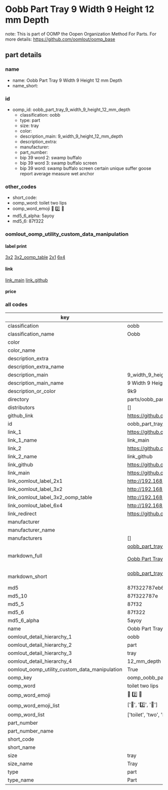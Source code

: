 # Oobb Part Tray 9 Width 9 Height 12 mm Depth  

note: This is part of OOMP the Oopen Organization Method For Parts. For more details: https://github.com/oomlout/oomp_base

##  part details
  







### name
* name: Oobb Part Tray 9 Width 9 Height 12 mm Depth
* name_short: 
### id
* oomp_id: oobb_part_tray_9_width_9_height_12_mm_depth
  * classification: oobb
  * type: part
  * size: tray
  * color: 
  * description_main: 9_width_9_height_12_mm_depth
  * description_extra: 
  * manufacturer: 
  * part_number: 
  * bip 39 word 2: swamp buffalo
  * bip 39 word 3: swamp buffalo screen
  * bip 39 word: swamp buffalo screen certain unique suffer goose report average measure wet anchor

### other_codes
* short_code: 
* oomp_word: toilet two lips
* oomp_word_emoji :toilet: :two: :lips:
* md5_6_alpha: 5ayoy
* md5_6: 87f322






### oomlout_oomp_utility_custom_data_manipulation
#### label print
[3x2](http://192.168.1.245:1112/?label=oomp%205ayoy)
[3x2_oomp_table](http://192.168.1.108:1112/?label=oomp%205ayoy)
[2x1](http://192.168.1.242:1112/?label=oomp%205ayoy)
[6x4](http://192.168.1.55:1112/?label=oomp%205ayoy)    

#### link

[link_main](https://github.com/oomlout/oomlout_oomp_version_1_messy/tree/main/parts/oobb_part_tray_9_width_9_height_12_mm_depth) [link_github](https://github.com/oomlout/oomlout_oomp_version_1_messy/tree/main/parts/oobb_part_tray_9_width_9_height_12_mm_depth)                             

#### price







### all codes 
| key | value |  
| --- | --- |  
| classification | oobb |  
| classification_name | Oobb |  
| color |  |  
| color_name |  |  
| description_extra |  |  
| description_extra_name |  |  
| description_main | 9_width_9_height_12_mm_depth |  
| description_main_name | 9 Width 9 Height 12 mm Depth |  
| description_or_color | 9k9 |  
| directory | parts/oobb_part_tray_9_width_9_height_12_mm_depth |  
| distributors | [] |  
| github_link | https://github.com/oomlout/oomlout_oomp_part_src/tree/main/parts/oobb_part_tray_9_width_9_height_12_mm_depth |  
| id | oobb_part_tray_9_width_9_height_12_mm_depth |  
| link_1 | https://github.com/oomlout/oomlout_oomp_version_1_messy/tree/main/parts/oobb_part_tray_9_width_9_height_12_mm_depth |  
| link_1_name | link_main |  
| link_2 | https://github.com/oomlout/oomlout_oomp_version_1_messy/tree/main/parts/oobb_part_tray_9_width_9_height_12_mm_depth |  
| link_2_name | link_github |  
| link_github | https://github.com/oomlout/oomlout_oomp_version_1_messy/tree/main/parts/oobb_part_tray_9_width_9_height_12_mm_depth |  
| link_main | https://github.com/oomlout/oomlout_oomp_version_1_messy/tree/main/parts/oobb_part_tray_9_width_9_height_12_mm_depth |  
| link_oomlout_label_2x1 | http://192.168.1.242:1112/?label=oomp%205ayoy |  
| link_oomlout_label_3x2 | http://192.168.1.245:1112/?label=oomp%205ayoy |  
| link_oomlout_label_3x2_oomp_table | http://192.168.1.108:1112/?label=oomp%205ayoy |  
| link_oomlout_label_6x4 | http://192.168.1.55:1112/?label=oomp%205ayoy |  
| link_redirect | https://github.com/oomlout/oomlout_oomp_version_1_messy/tree/main/parts/oobb_part_tray_9_width_9_height_12_mm_depth |  
| manufacturer |  |  
| manufacturer_name |  |  
| manufacturers | [] |  
| markdown_full | [oobb_part_tray_9_width_9_height_12_mm_depth](none)<br>[](none)<br>[Oobb Part Tray 9 Width 9 Height 12 Mm Depth](none)<br><br> |  
| markdown_short | [oobb_part_tray_9_width_9_height_12_mm_depth](none)<br><br> |  
| md5 | 87f322787eb6ec9362f6c25b83076ed9 |  
| md5_10 | 87f322787e |  
| md5_5 | 87f32 |  
| md5_6 | 87f322 |  
| md5_6_alpha | 5ayoy |  
| name | Oobb Part Tray 9 Width 9 Height 12 mm Depth |  
| oomlout_detail_hierarchy_1 | oobb |  
| oomlout_detail_hierarchy_2 | part |  
| oomlout_detail_hierarchy_3 | tray |  
| oomlout_detail_hierarchy_4 | 12_mm_depth |  
| oomlout_oomp_utility_custom_data_manipulation | True |  
| oomp_key | oomp_oobb_part_tray_9_width_9_height_12_mm_depth |  
| oomp_word | toilet two lips |  
| oomp_word_emoji | :toilet: :two: :lips: |  
| oomp_word_emoji_list | [':toilet:', ':two:', ':lips:'] |  
| oomp_word_list | ['toilet', 'two', 'lips'] |  
| part_number |  |  
| part_number_name |  |  
| short_code |  |  
| short_name |  |  
| size | tray |  
| size_name | Tray |  
| type | part |  
| type_name | Part |  
